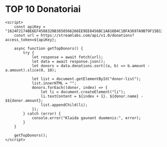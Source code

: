 <!DOCTYPE html>
<html lang="lt">
<head>
    <meta charset="UTF-8">
    <title>TOP 10 Donatoriai</title>
</head>
<body>
    <h1>TOP 10 Donatoriai</h1>
    <ul id="donor-list"></ul>

    <script>
        const apiKey = "1624F2174BE6EF4588320B3850566266EE9EE8456BC1A816B4C1BFA3697A9B79F15B13163FEFDCC82CC69777AF30E7E8E7FB4DFAECE81A36CB4AD59383B1BC4196E928C2740C79776F62719ADF3FA06199274F79A18BE6A6C0CCCA094F8037045531248D2E7FB2C5167CD68E7408EDB5F161C8DA8C300007099254ABC0";
        const url = https://streamlabs.com/api/v1.0/donations?access_token=${apiKey};

        async function getTopDonors() {
            try {
                let response = await fetch(url);
                let data = await response.json();
                let donors = data.donations.sort((a, b) => b.amount - a.amount).slice(0, 10);

                let list = document.getElementById("donor-list");
                list.innerHTML = "";
                donors.forEach((donor, index) => {
                    let li = document.createElement("li");
                    li.textContent = ${index + 1}. ${donor.name} - $${donor.amount};
                    list.appendChild(li);
                });
            } catch (error) {
                console.error("Klaida gaunant duomenis:", error);
            }
        }

        getTopDonors();
    </script>
</body>
</html>
